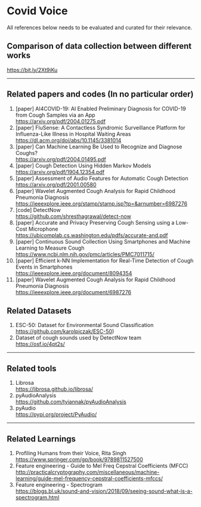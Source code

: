 # Covid Voice
All references below needs to be evaluated and curated for their relevance.

## Comparison of data collection between different works
https://bit.ly/2Xt9iKu

---

## Related papers and codes (In no particular order)
1. [paper] AI4COVID-19: AI Enabled Preliminary Diagnosis for COVID-19 from Cough Samples via an App<br>
https://arxiv.org/pdf/2004.01275.pdf<br>
2. [paper] FluSense: A Contactless Syndromic Surveillance Platform for Influenza-Like Illness in Hospital Waiting Areas<br>
https://dl.acm.org/doi/abs/10.1145/3381014<br>
3. [paper] Can Machine Learning Be Used to Recognize and Diagnose Coughs?<br>
https://arxiv.org/pdf/2004.01495.pdf<br>
4. [paper] Cough Detection Using Hidden Markov Models<br>
https://arxiv.org/pdf/1904.12354.pdf<br>
5. [paper] Assessment of Audio Features for Automatic Cough Detection<br>
https://arxiv.org/pdf/2001.00580<br>
6. [paper] Wavelet Augmented Cough Analysis for Rapid Childhood Pneumonia Diagnosis<br>
https://ieeexplore.ieee.org/stamp/stamp.jsp?tp=&arnumber=6987276<br>
7. [code] DetectNow<br>
https://github.com/shresthagrawal/detect-now<br>
8. [paper] Accurate and Privacy Preserving Cough Sensing using a Low-Cost Microphone<br>
https://ubicomplab.cs.washington.edu/pdfs/accurate-and.pdf<br>
9. [paper] Continuous Sound Collection Using Smartphones and Machine Learning to Measure Cough<br>
https://www.ncbi.nlm.nih.gov/pmc/articles/PMC7011715/<br>
10. [paper] Efficient k-NN Implementation for Real-Time Detection of Cough Events in Smartphones<br>
https://ieeexplore.ieee.org/document/8094354<br>
11. [paper] Wavelet Augmented Cough Analysis for Rapid Childhood Pneumonia Diagnosis<br>
https://ieeexplore.ieee.org/document/6987276<br>

## Related Datasets
1. ESC-50: Dataset for Environmental Sound Classification<br>
https://github.com/karolpiczak/ESC-50)<br>
2. Dataset of cough sounds used by DetectNow team<br>
https://osf.io/4pt2s/<br>
___

## Related tools
1. Librosa<br>
https://librosa.github.io/librosa/<br>
2. pyAudioAnalysis<br>
https://github.com/tyiannak/pyAudioAnalysis<br>
3. pyAudio<br>
https://pypi.org/project/PyAudio/<br>

---
## Related Learnings
1. Profiling Humans from their Voice, Rita Singh<br>
https://www.springer.com/gp/book/9789811527500<br>
2. Feature engineering - Guide to Mel Freq Cepstral Coefficients (MFCC)<br>
http://practicalcryptography.com/miscellaneous/machine-learning/guide-mel-frequency-cepstral-coefficients-mfccs/<br>
3. Feature engineering - Spectrogram<br>
https://blogs.bl.uk/sound-and-vision/2018/09/seeing-sound-what-is-a-spectrogram.html<br>


